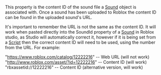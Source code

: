 This property is the content ID of the sound file a [Sound](https://developer.roblox.com/en-us/api-reference/class/Sound) object is associated with. Once a sound has been uploaded to Roblox the content ID can be found in the uploaded sound's URL.

It's important to remember the URL is not the same as the content ID. It will work when pasted directly into the SoundId property of a [Sound](https://developer.roblox.com/en-us/api-reference/class/Sound) in Roblox studio, as Studio will automatically correct it, however if it is being set from a [Script](https://developer.roblox.com/en-us/api-reference/class/Script) then the correct content ID will need to be used, using the number from the URL. For example:

"https://www.roblox.com/catalog/12222216" -- Web URL (will not work)
"http://www.roblox.com/asset/?id=12222216" -- Content ID (will work)
"rbxassetid://12222216" -- Content ID (alternative version, will work)